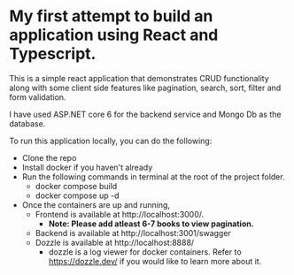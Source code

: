 
# My first attempt to build an application using React and Typescript. 
This is a simple react application that demonstrates CRUD functionality along with some client side features like pagination, search, sort, filter and form validation.

I have used ASP.NET core 6 for the backend service and Mongo Db as the database.

To run this application locally, you can do the following:
- Clone the repo
- Install docker if you haven't already
- Run the following commands in terminal at the root of the project folder.
  - docker compose build
  - docker compose up -d
- Once the containers are up and running, 
  - Frontend is available at http://localhost:3000/.
    -  <b>Note: Please add atleast 6-7 books to view pagination.</b>
  - Backend is available at  http://localhost:3001/swagger
  - Dozzle is available at http://localhost:8888/
     - dozzle is a log viewer for docker containers. Refer to https://dozzle.dev/ if you would like to learn more about it.


